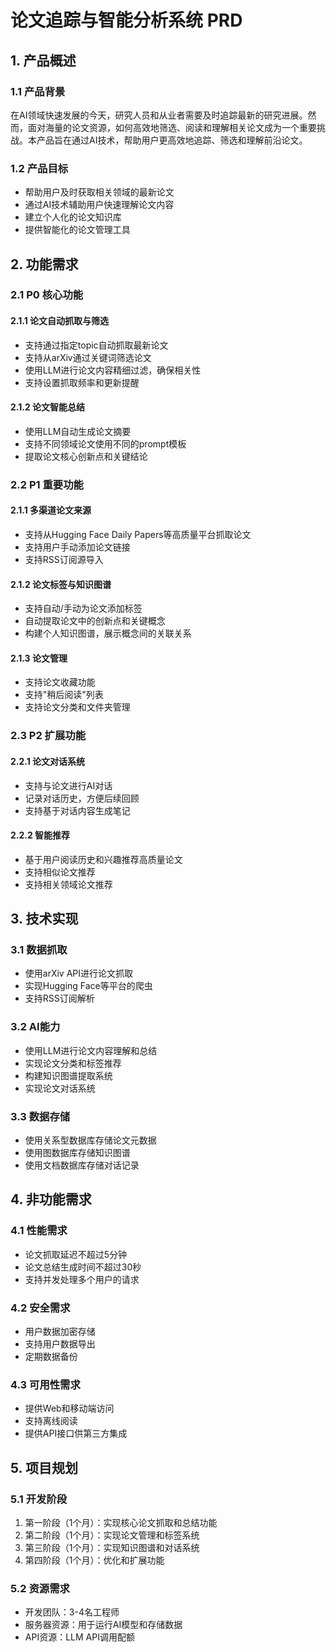 # 论文追踪与智能分析系统 PRD

## 1. 产品概述

### 1.1 产品背景
在AI领域快速发展的今天，研究人员和从业者需要及时追踪最新的研究进展。然而，面对海量的论文资源，如何高效地筛选、阅读和理解相关论文成为一个重要挑战。本产品旨在通过AI技术，帮助用户更高效地追踪、筛选和理解前沿论文。

### 1.2 产品目标
- 帮助用户及时获取相关领域的最新论文
- 通过AI技术辅助用户快速理解论文内容
- 建立个人化的论文知识库
- 提供智能化的论文管理工具

## 2. 功能需求

### 2.1 P0 核心功能

#### 2.1.1 论文自动抓取与筛选
- 支持通过指定topic自动抓取最新论文
- 支持从arXiv通过关键词筛选论文
- 使用LLM进行论文内容精细过滤，确保相关性
- 支持设置抓取频率和更新提醒

#### 2.1.2 论文智能总结
- 使用LLM自动生成论文摘要
- 支持不同领域论文使用不同的prompt模板
- 提取论文核心创新点和关键结论

### 2.2 P1 重要功能

#### 2.1.1 多渠道论文来源
- 支持从Hugging Face Daily Papers等高质量平台抓取论文
- 支持用户手动添加论文链接
- 支持RSS订阅源导入

#### 2.1.2 论文标签与知识图谱
- 支持自动/手动为论文添加标签
- 自动提取论文中的创新点和关键概念
- 构建个人知识图谱，展示概念间的关联关系

#### 2.1.3 论文管理
- 支持论文收藏功能
- 支持"稍后阅读"列表
- 支持论文分类和文件夹管理

### 2.3 P2 扩展功能

#### 2.2.1 论文对话系统
- 支持与论文进行AI对话
- 记录对话历史，方便后续回顾
- 支持基于对话内容生成笔记

#### 2.2.2 智能推荐
- 基于用户阅读历史和兴趣推荐高质量论文
- 支持相似论文推荐
- 支持相关领域论文推荐

## 3. 技术实现

### 3.1 数据抓取
- 使用arXiv API进行论文抓取
- 实现Hugging Face等平台的爬虫
- 支持RSS订阅解析

### 3.2 AI能力
- 使用LLM进行论文内容理解和总结
- 实现论文分类和标签推荐
- 构建知识图谱提取系统
- 实现论文对话系统

### 3.3 数据存储
- 使用关系型数据库存储论文元数据
- 使用图数据库存储知识图谱
- 使用文档数据库存储对话记录

## 4. 非功能需求

### 4.1 性能需求
- 论文抓取延迟不超过5分钟
- 论文总结生成时间不超过30秒
- 支持并发处理多个用户的请求

### 4.2 安全需求
- 用户数据加密存储
- 支持用户数据导出
- 定期数据备份

### 4.3 可用性需求
- 提供Web和移动端访问
- 支持离线阅读
- 提供API接口供第三方集成

## 5. 项目规划

### 5.1 开发阶段
1. 第一阶段（1个月）：实现核心论文抓取和总结功能
2. 第二阶段（1个月）：实现论文管理和标签系统
3. 第三阶段（1个月）：实现知识图谱和对话系统
4. 第四阶段（1个月）：优化和扩展功能

### 5.2 资源需求
- 开发团队：3-4名工程师
- 服务器资源：用于运行AI模型和存储数据
- API资源：LLM API调用配额
